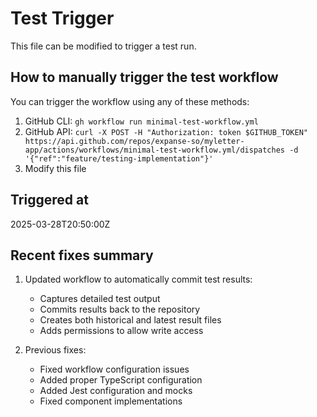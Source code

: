 # Test Trigger

This file can be modified to trigger a test run.

## How to manually trigger the test workflow

You can trigger the workflow using any of these methods:

1. GitHub CLI: `gh workflow run minimal-test-workflow.yml`
2. GitHub API: `curl -X POST -H "Authorization: token $GITHUB_TOKEN" https://api.github.com/repos/expanse-so/myletter-app/actions/workflows/minimal-test-workflow.yml/dispatches -d '{"ref":"feature/testing-implementation"}'`
3. Modify this file

## Triggered at

2025-03-28T20:50:00Z

## Recent fixes summary

1. Updated workflow to automatically commit test results:
   - Captures detailed test output
   - Commits results back to the repository
   - Creates both historical and latest result files
   - Adds permissions to allow write access

2. Previous fixes:
   - Fixed workflow configuration issues
   - Added proper TypeScript configuration
   - Added Jest configuration and mocks
   - Fixed component implementations